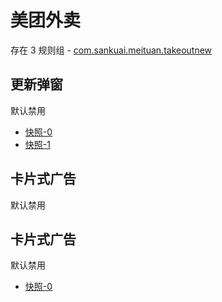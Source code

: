# 美团外卖

存在 3 规则组 - [com.sankuai.meituan.takeoutnew](/src/apps/com.sankuai.meituan.takeoutnew.ts)

## 更新弹窗

默认禁用

- [快照-0](https://i.gkd.li/import/13415044)
- [快照-1](https://i.gkd.li/import/13276882)

## 卡片式广告

默认禁用

## 卡片式广告

默认禁用

- [快照-0](https://i.gkd.li/import/13175526)

